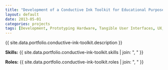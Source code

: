 ```yaml
---
title: "Development of a Conductive Ink Toolkit for Educational Purposes"
layout: default
date: 2013-05-01
categories: projects
tags: [Development, Prototyping Hardware, Tangible User Interfaces, UX, Design, Mobile and Ubiquitous Computing, Arduino, Conductive Ink Printers, Illustrator]
---
```


{{ site.data.portfolio.conductive-ink-toolkit.description }}

**Skills:** {{ site.data.portfolio.conductive-ink-toolkit.skills | join: ", " }}

**Roles:** {{ site.data.portfolio.conductive-ink-toolkit.roles | join: ", " }}
